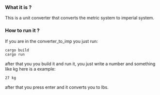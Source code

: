 ### What it is ?

This is a unit converter thst converts the metric system to imperial system.

### How to run it ?
If you are in the converter_to_imp you just run:
```sh
cargo build
cargo run
```
after that you you build it and run it, you just write a number and something like kg here is a example:
```sh
27 kg
```
after that you press enter and it converts you to lbs.
